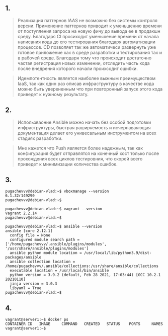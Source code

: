## 1.
> Реализация паттернов IAAS не возможно без системы контроля версии.
> Применение паттернов приводит к уменьшению времени от поступления запроса на новую фичу до вывода ее в продакшн среду.
> Благодаря  CI просиходит уменьшение времени от начала написания кода до его тестирования благодаря автоматизации процессов.
> CD позволяет так же автоматичеси развернуть уже готовое приложение как в среде разработки и тестирования так и в рабочей среде.
> Благодаря тому что происходит достаточно частая регистрация новых изменении, отследить часть кода после внедрения которого начали проихсодит ошибки.

>Идемпотентность является наиболее выжным преимуществом  IaaS, так как один раз описав инфраструктуру в качестве кода можно быть уверененным что при повторонный запуск этого кода приведет к нужному результату.

## 2.
>Использваоние Ansible можно начать без особой подготовки инфраструктуры, быстрая раширяемость и исчерпаваяющая документация делает его унивесальным инструментом на всех стадиях разработки.

> Мне кажется что Push является более надежным, так как конфигурация будет отправлятся на конечный хост только после прохождения всех циклов тестировния, что скорей всего приведет к минимизации количества ошибок.

## 3.

```commandline
pugachevvv@debian-vlad:~$ vboxmanage --version
6.1.32r149290
pugachevvv@debian-vlad:~$ 
```

```commandline
pugachevvv@debian-vlad:~$ vagrant --version
Vagrant 2.2.14
pugachevvv@debian-vlad:~$ 

```
```commandline
pugachevvv@debian-vlad:~$ ansible --version
ansible [core 2.12.1]
  config file = None
  configured module search path = ['/home/pugachevvv/.ansible/plugins/modules', '/usr/share/ansible/plugins/modules']
  ansible python module location = /usr/local/lib/python3.9/dist-packages/ansible
  ansible collection location = /home/pugachevvv/.ansible/collections:/usr/share/ansible/collections
  executable location = /usr/local/bin/ansible
  python version = 3.9.2 (default, Feb 28 2021, 17:03:44) [GCC 10.2.1 20210110]
  jinja version = 3.0.3
  libyaml = True
pugachevvv@debian-vlad:~$ 
```

## 4.

```commandline
vagrant@server1:~$ docker ps
CONTAINER ID   IMAGE     COMMAND   CREATED   STATUS    PORTS     NAMES
vagrant@server1:~$ 

```